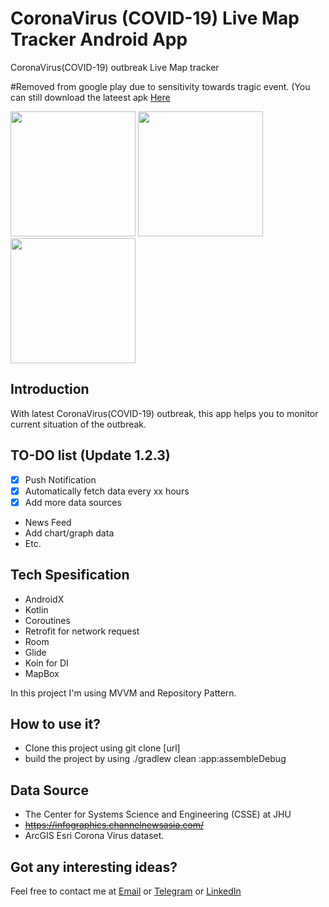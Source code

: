 # CoronaVirus (COVID-19) Live Map Tracker Android App

CoronaVirus(COVID-19) outbreak Live Map tracker 

<!-- [![PlayStore][playstore-image]][playstore-url] -->


#Removed from google play due to sensitivity towards tragic event.
(You can still download the lateest apk [Here](https://github.com/Kyald1412/CoronaVirus-2019-nCoV-Live-Tracking/releases/download/1.2.3/app-debug.apk)

<!-- Put the following at the end of README.md -->
<!-- [playstore-image]: https://play.google.com/intl/en_us/badges/static/images/badges/en_badge_web_generic.png -->

<!-- Setup URLs -->
<!-- [playstore-url]: https://play.google.com/store/apps/details?id=co.kyald.coronavirustracking&hl=en -->

<img src="https://raw.githubusercontent.com/Kyald1412/CoronaVirus-2019-nCoV-Live-Tracking/master/screenshots/ss_black1.png" width="200"> <img src="https://raw.githubusercontent.com/Kyald1412/CoronaVirus-2019-nCoV-Live-Tracking/master/screenshots/ss_black2.png" width="200"> <img src="https://raw.githubusercontent.com/Kyald1412/CoronaVirus-2019-nCoV-Live-Tracking/master/screenshots/ss_black3.png" width="200">


##  Introduction
With latest CoronaVirus(COVID-19) outbreak, this app helps you to monitor current situation of the outbreak.

## TO-DO list (Update 1.2.3)
- [x] Push Notification
- [x] Automatically fetch data every xx hours
- [x] Add more data sources
- News Feed
- Add chart/graph data
- Etc.

##  Tech Spesification
- AndroidX
- Kotlin
- Coroutines
- Retrofit for network request
- Room
- Glide
- Koin for DI
- MapBox

In this project I'm using MVVM and Repository Pattern.

##  How to use it?
- Clone this project using git clone [url]
- build the project by using ./gradlew clean :app:assembleDebug

## Data Source
- The Center for Systems Science and Engineering (CSSE) at JHU
- ~~https://infographics.channelnewsasia.com/~~
- ArcGIS Esri Corona Virus dataset.


## Got any interesting ideas?
Feel free to contact me at [Email](mailto:dhikyaldwiansyah@gmail.com) or [Telegram](https://t.me/Kyald) or [LinkedIn](https://www.linkedin.com/in/dhiky-aldwiansyah)

